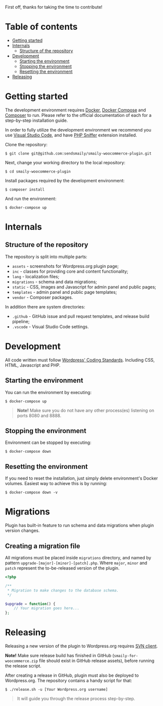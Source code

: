 First off, thanks for taking the time to contribute!

# Table of contents

- [Getting started](#getting-started)
- [Internals](#internals)
    - [Structure of the repository](#structure-of-the-repository)
- [Development](#development)
    - [Starting the environment](#starting-the-environment)
    - [Stopping the environment](#stopping-the-environment)
    - [Resetting the environment](#resetting-the-environment)
- [Releasing](#releasing)


# Getting started

The development environment requires [Docker](https://docs.docker.com/), [Docker Compose](https://docs.docker.com/compose/) and [Composer](https://getcomposer.org/download/) to run. Please refer to the official documentation of each for a step-by-step installation guide.

In order to fully utilize the development environment we recommend you use [Visual Studio Code](https://code.visualstudio.com/), and have [PHP Sniffer](https://marketplace.visualstudio.com/items?itemName=wongjn.php-sniffer) extension installed.

Clone the repository:

    $ git clone git@github.com:sendsmaily/smaily-woocommerce-plugin.git

Next, change your working directory to the local repository:

    $ cd smaily-woocommerce-plugin

Install packages required by the development environment:

    $ composer install

And run the environment:

    $ docker-compose up


# Internals

## Structure of the repository

The repository is split into multiple parts:

- `assets` - screenshots for Wordpress.org plugin page;
- `inc` - classes for providing core and content functionality;
- `lang` - localization files;
- `migrations` - schema and data migrations;
- `static` - CSS, images and Javascript for admin panel and public pages;
- `templates` - admin panel and public page templates;
- `vendor` - Composer packages.

In addition there are system directories:

- `.github` - GitHub issue and pull request templates, and release build pipeline;
- `.vscode` - Visual Studio Code settings.


# Development

All code written must follow [Wordpress' Coding Standards](https://make.wordpress.org/core/handbook/best-practices/coding-standards/). Including CSS, HTML, Javascript and PHP.

## Starting the environment

You can run the environment by executing:

    $ docker-compose up

> **Note!** Make sure you do not have any other process(es) listening on ports 8080 and 8888.

## Stopping the environment

Environment can be stopped by executing:

    $ docker-compose down

## Resetting the environment

If you need to reset the installation, just simply delete environment's Docker volumes. Easiest way to achieve this is by running:

    $ docker-compose down -v


# Migrations

Plugin has built-in feature to run schema and data migrations when plugin version changes.

## Creating a migration file

All migrations must be placed inside `migrations` directory, and named by pattern `upgrade-[major]-[minor]-[patch].php`. Where `major`, `minor` and `patch` represent the to-be-released version of the plugin.

```php
<?php

/**
 * Migration to make changes to the database schema.
 */

$upgrade = function() {
    // Your migration goes here...
};
```


# Releasing

Releasing a new version of the plugin to Wordpress.org requires [SVN client](https://subversion.apache.org/packages.html).

**Note!** Make sure release build has finished in GitHub (`smaily-for-woocommerce.zip` file should exist in GitHub release assets), before running the release script.

After creating a release in GitHub, plugin must also be deployed to Wordpress.org. The repository contains a handy script for that:

    $ ./release.sh -u [Your Wordpress.org username]

> It will guide you through the release process step-by-step.
